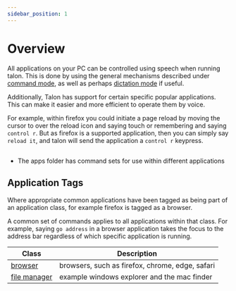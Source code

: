 ```yaml
---
sidebar_position: 1
---
```


# Overview

All applications on your PC can be controlled using speech when running talon.
This is done by using the general mechanisms described under [command mode](/docs/Basic%20Usage/Command%20Mode/command_mode.md),
as well as perhaps [dictation mode](/docs/Basic%20Usage/dictation_mode.md) if useful.

Additionally, Talon has support for certain specific popular applications. 
This can make it easier and more efficient to operate them by voice.

For example, within firefox you could  initiate a page reload by moving the cursor to over the reload icon and saying touch
or remembering and saying `control r`. But as firefox is a supported application, then
you can simply say `reload it`, and talon will send the application a `control r` keypress.

## 

- The apps folder has command sets for use within different applications

## Application Tags

Where appropriate common applications have been tagged as being part of an application class,
for example firefox is tagged as a browser.

A common set of commands applies to all applications within that class. For example,
saying `go address` in a browser application takes the focus to the address bar regardless of which specific application
is running.

| Class                                           | Description                                     |
| ----------------------------------------------- | ----------------------------------------------- |
| [browser](./App%20Tags/browsers.md)          | browsers, such as firefox, chrome, edge, safari |
| [file manager](./App%20Tags/file_manager.md) | example windows explorer and the mac finder     |
